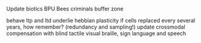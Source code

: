 Update biotics BPU
Bees criminals buffer zone

behave
ltp and ltd underlie hebbian plasticity
if cells replaced every several years, how remember? (redundancy and sampling!)
update crossmodal compensation with blind tactile visual braille, sign language and speech
